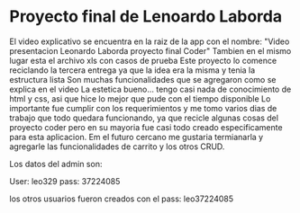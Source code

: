 # Proyecto final de Lenoardo Laborda


El video explicativo se encuentra en la raiz de la app con el nombre: "Video presentacion Leonardo Laborda proyecto final Coder"
Tambien en el mismo lugar esta el archivo xls con casos de prueba
Este proyecto lo comence reciclando la tercera entrega ya que la idea era la misma y tenia la estructura lista
Son muchas funcionalidades que se agregaron como se explica en el video
La estetica bueno... tengo casi nada de conocimiento de html y css, asi que hice lo mejor que pude con el tiempo disponible
Lo importante fue cumplir con los requerimientos y me tomo varios dias de trabajo que todo quedara funcionando, ya que recicle algunas cosas del proyecto coder pero en su mayoria
fue casi todo creado especificamente para esta aplicacion.
Em el futuro cercano me gustaria termianarla y agregarle las funcionalidades de carrito y los otros CRUD.

Los datos del admin son:

User: leo329
pass: 37224085

los otros usuarios fueron creados con el pass: leo37224085
